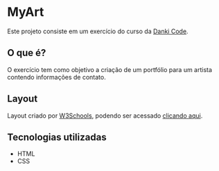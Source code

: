 # MyArt
Este projeto consiste em um exercício do curso da [Danki Code](https://cursos.dankicode.com/).

## O que é?
O exercício tem como objetivo a criação de um portfólio para um artista contendo informações de contato.

## Layout
Layout criado por [W3Schools](https://www.w3schools.com), podendo ser acessado [clicando aqui](https://www.w3schools.com/w3css/tryw3css_templates_streetart.htm#).

## Tecnologias utilizadas
* HTML
* CSS